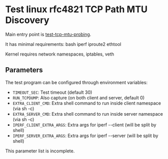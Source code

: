 # Test linux rfc4821 TCP Path MTU Discovery

Main entry point is [test-tcp-mtu-probing](test-tcp-mtu-probing).

It has minimal requirements: bash iperf iproute2 ethtool

Kernel requires network namespaces, iptables, veth

## Parameters

The test program can be configured through environment variables:

* ``TIMEOUT_SEC``: Test timeout (default 30)
* ``RUN_TCPDUMP``: Also capture (on both client and server, default 0)
* ``EXTRA_CLIENT_CMD``: Extra shell command to run inside client namespace (via sh -c)
* ``EXTRA_SERVER_CMD``: Extra shell command to run inside server namespace (via sh -c)
* ``IPERF_CLIENT_EXTRA_ARGS``: Extra args for iperf --client (will be split by shell)
* ``IPERF_SERVER_EXTRA_ARGS``: Extra args for iperf --server (will be split by shell)

This parameter list is incomplete.
